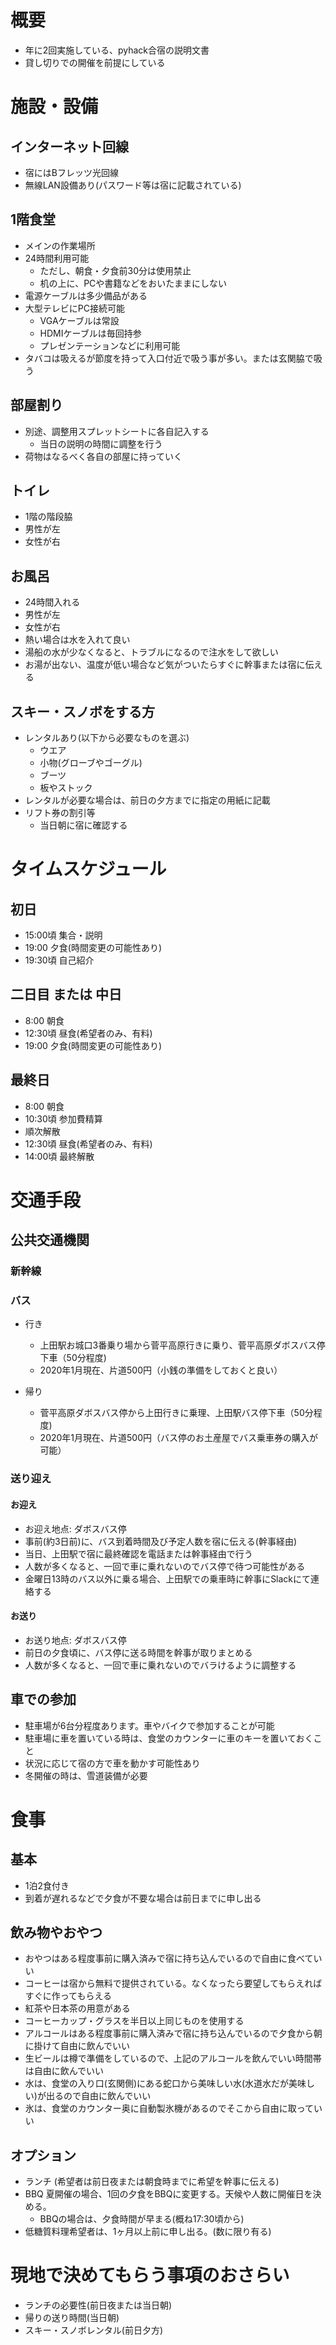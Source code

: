 # 概要

- 年に2回実施している、pyhack合宿の説明文書
- 貸し切りでの開催を前提にしている

# 施設・設備

## インターネット回線

- 宿にはBフレッツ光回線
- 無線LAN設備あり(パスワード等は宿に記載されている)

## 1階食堂

- メインの作業場所
- 24時間利用可能
    - ただし、朝食・夕食前30分は使用禁止
    - 机の上に、PCや書籍などをおいたままにしない
- 電源ケーブルは多少備品がある
- 大型テレビにPC接続可能
    - VGAケーブルは常設
    - HDMIケーブルは毎回持参
    - プレゼンテーションなどに利用可能
- タバコは吸えるが節度を持って入口付近で吸う事が多い。または玄関脇で吸う

## 部屋割り

- 別途、調整用スプレットシートに各自記入する
    - 当日の説明の時間に調整を行う
- 荷物はなるべく各自の部屋に持っていく

## トイレ

- 1階の階段脇
- 男性が左
- 女性が右

## お風呂

- 24時間入れる
- 男性が左
- 女性が右
- 熱い場合は水を入れて良い
- 湯船の水が少なくなると、トラブルになるので注水をして欲しい
- お湯が出ない、温度が低い場合など気がついたらすぐに幹事または宿に伝える

## スキー・スノボをする方

- レンタルあり(以下から必要なものを選ぶ)
    - ウエア
    - 小物(グローブやゴーグル)
    - ブーツ
    - 板やストック
- レンタルが必要な場合は、前日の夕方までに指定の用紙に記載
- リフト券の割引等
    - 当日朝に宿に確認する

# タイムスケジュール

## 初日

- 15:00頃 集合・説明
- 19:00 夕食(時間変更の可能性あり) 
- 19:30頃 自己紹介

## 二日目 または 中日

- 8:00 朝食
- 12:30頃 昼食(希望者のみ、有料)
- 19:00 夕食(時間変更の可能性あり) 

## 最終日

- 8:00 朝食
- 10:30頃 参加費精算
- 順次解散
- 12:30頃 昼食(希望者のみ、有料)
- 14:00頃 最終解散

# 交通手段

## 公共交通機関

### 新幹線

### バス

- 行き
	- 上田駅お城口3番乗り場から菅平高原行きに乗り、菅平高原ダボスバス停下車（50分程度)
	- 2020年1月現在、片道500円（小銭の準備をしておくと良い）

- 帰り
	- 菅平高原ダボスバス停から上田行きに乗理、上田駅バス停下車（50分程度)
	- 2020年1月現在、片道500円（バス停のお土産屋でバス乗車券の購入が可能）

### 送り迎え

#### お迎え

- お迎え地点: ダボスバス停
- 事前(約3日前)に、バス到着時間及び予定人数を宿に伝える(幹事経由)
- 当日、上田駅で宿に最終確認を電話または幹事経由で行う
- 人数が多くなると、一回で車に乗れないのでバス停で待つ可能性がある
- 金曜日13時のバス以外に乗る場合、上田駅での乗車時に幹事にSlackにて連絡する

#### お送り

- お送り地点: ダボスバス停
- 前日の夕食頃に、バス停に送る時間を幹事が取りまとめる
- 人数が多くなると、一回で車に乗れないのでバラけるように調整する

## 車での参加

- 駐車場が6台分程度あります。車やバイクで参加することが可能
- 駐車場に車を置いている時は、食堂のカウンターに車のキーを置いておくこと
- 状況に応じて宿の方で車を動かす可能性あり
- 冬開催の時は、雪道装備が必要

# 食事

## 基本

- 1泊2食付き
- 到着が遅れるなどで夕食が不要な場合は前日までに申し出る

## 飲み物やおやつ

- おやつはある程度事前に購入済みで宿に持ち込んでいるので自由に食べていい
- コーヒーは宿から無料で提供されている。なくなったら要望してもらえればすぐに作ってもらえる
- 紅茶や日本茶の用意がある
- コーヒーカップ・グラスを半日以上同じものを使用する
- アルコールはある程度事前に購入済みで宿に持ち込んでいるので夕食から朝に掛けて自由に飲んでいい
- 生ビールは樽で準備をしているので、上記のアルコールを飲んでいい時間帯は自由に飲んでいい
- 水は、食堂の入り口(玄関側)にある蛇口から美味しい水(水道水だが美味しい)が出るので自由に飲んでいい
- 氷は、食堂のカウンター奥に自動製氷機があるのでそこから自由に取っていい

## オプション

- ランチ (希望者は前日夜または朝食時までに希望を幹事に伝える)
- BBQ 夏開催の場合、1回の夕食をBBQに変更する。天候や人数に開催日を決める。
	- BBQの場合は、夕食時間が早まる(概ね17:30頃から)
- 低糖質料理希望者は、1ヶ月以上前に申し出る。(数に限り有る)

# 現地で決めてもらう事項のおさらい

- ランチの必要性(前日夜または当日朝)
- 帰りの送り時間(当日朝)
- スキー・スノボレンタル(前日夕方)
